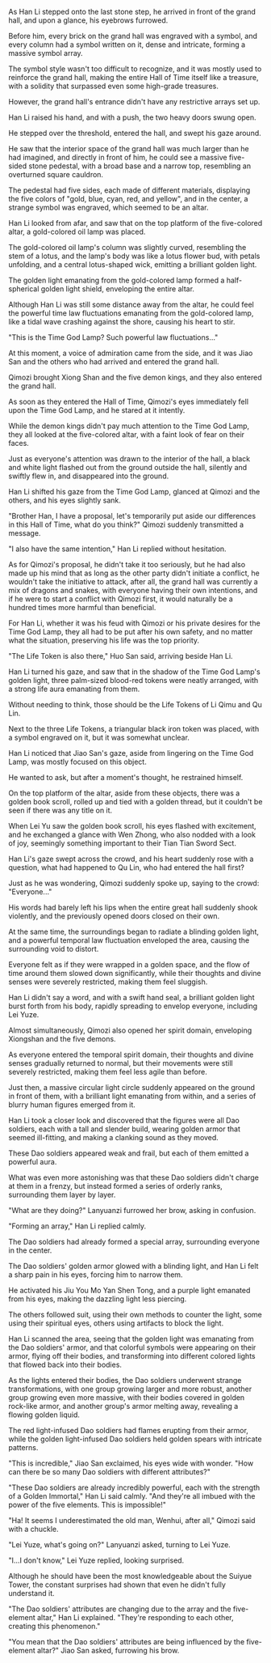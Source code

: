 As Han Li stepped onto the last stone step, he arrived in front of the grand hall, and upon a glance, his eyebrows furrowed.

Before him, every brick on the grand hall was engraved with a symbol, and every column had a symbol written on it, dense and intricate, forming a massive symbol array.

The symbol style wasn't too difficult to recognize, and it was mostly used to reinforce the grand hall, making the entire Hall of Time itself like a treasure, with a solidity that surpassed even some high-grade treasures.

However, the grand hall's entrance didn't have any restrictive arrays set up.

Han Li raised his hand, and with a push, the two heavy doors swung open.

He stepped over the threshold, entered the hall, and swept his gaze around.

He saw that the interior space of the grand hall was much larger than he had imagined, and directly in front of him, he could see a massive five-sided stone pedestal, with a broad base and a narrow top, resembling an overturned square cauldron.

The pedestal had five sides, each made of different materials, displaying the five colors of "gold, blue, cyan, red, and yellow", and in the center, a strange symbol was engraved, which seemed to be an altar.

Han Li looked from afar, and saw that on the top platform of the five-colored altar, a gold-colored oil lamp was placed.

The gold-colored oil lamp's column was slightly curved, resembling the stem of a lotus, and the lamp's body was like a lotus flower bud, with petals unfolding, and a central lotus-shaped wick, emitting a brilliant golden light.

The golden light emanating from the gold-colored lamp formed a half-spherical golden light shield, enveloping the entire altar.

Although Han Li was still some distance away from the altar, he could feel the powerful time law fluctuations emanating from the gold-colored lamp, like a tidal wave crashing against the shore, causing his heart to stir.

"This is the Time God Lamp? Such powerful law fluctuations..."

At this moment, a voice of admiration came from the side, and it was Jiao San and the others who had arrived and entered the grand hall.

Qimozi brought Xiong Shan and the five demon kings, and they also entered the grand hall.

As soon as they entered the Hall of Time, Qimozi's eyes immediately fell upon the Time God Lamp, and he stared at it intently.

While the demon kings didn't pay much attention to the Time God Lamp, they all looked at the five-colored altar, with a faint look of fear on their faces.

Just as everyone's attention was drawn to the interior of the hall, a black and white light flashed out from the ground outside the hall, silently and swiftly flew in, and disappeared into the ground.

Han Li shifted his gaze from the Time God Lamp, glanced at Qimozi and the others, and his eyes slightly sank.

"Brother Han, I have a proposal, let's temporarily put aside our differences in this Hall of Time, what do you think?" Qimozi suddenly transmitted a message.

"I also have the same intention," Han Li replied without hesitation.

As for Qimozi's proposal, he didn't take it too seriously, but he had also made up his mind that as long as the other party didn't initiate a conflict, he wouldn't take the initiative to attack, after all, the grand hall was currently a mix of dragons and snakes, with everyone having their own intentions, and if he were to start a conflict with Qimozi first, it would naturally be a hundred times more harmful than beneficial.

For Han Li, whether it was his feud with Qimozi or his private desires for the Time God Lamp, they all had to be put after his own safety, and no matter what the situation, preserving his life was the top priority.

"The Life Token is also there," Huo San said, arriving beside Han Li.

Han Li turned his gaze, and saw that in the shadow of the Time God Lamp's golden light, three palm-sized blood-red tokens were neatly arranged, with a strong life aura emanating from them.

Without needing to think, those should be the Life Tokens of Li Qimu and Qu Lin.

Next to the three Life Tokens, a triangular black iron token was placed, with a symbol engraved on it, but it was somewhat unclear.

Han Li noticed that Jiao San's gaze, aside from lingering on the Time God Lamp, was mostly focused on this object.

He wanted to ask, but after a moment's thought, he restrained himself.

On the top platform of the altar, aside from these objects, there was a golden book scroll, rolled up and tied with a golden thread, but it couldn't be seen if there was any title on it.

When Lei Yu saw the golden book scroll, his eyes flashed with excitement, and he exchanged a glance with Wen Zhong, who also nodded with a look of joy, seemingly something important to their Tian Tian Sword Sect.

Han Li's gaze swept across the crowd, and his heart suddenly rose with a question, what had happened to Qu Lin, who had entered the hall first?

Just as he was wondering, Qimozi suddenly spoke up, saying to the crowd:
"Everyone..."

His words had barely left his lips when the entire great hall suddenly shook violently, and the previously opened doors closed on their own.

At the same time, the surroundings began to radiate a blinding golden light, and a powerful temporal law fluctuation enveloped the area, causing the surrounding void to distort.

Everyone felt as if they were wrapped in a golden space, and the flow of time around them slowed down significantly, while their thoughts and divine senses were severely restricted, making them feel sluggish.

Han Li didn't say a word, and with a swift hand seal, a brilliant golden light burst forth from his body, rapidly spreading to envelop everyone, including Lei Yuze.

Almost simultaneously, Qimozi also opened her spirit domain, enveloping Xiongshan and the five demons.

As everyone entered the temporal spirit domain, their thoughts and divine senses gradually returned to normal, but their movements were still severely restricted, making them feel less agile than before.

Just then, a massive circular light circle suddenly appeared on the ground in front of them, with a brilliant light emanating from within, and a series of blurry human figures emerged from it.

Han Li took a closer look and discovered that the figures were all Dao soldiers, each with a tall and slender build, wearing golden armor that seemed ill-fitting, and making a clanking sound as they moved.

These Dao soldiers appeared weak and frail, but each of them emitted a powerful aura.

What was even more astonishing was that these Dao soldiers didn't charge at them in a frenzy, but instead formed a series of orderly ranks, surrounding them layer by layer.

"What are they doing?" Lanyuanzi furrowed her brow, asking in confusion.

"Forming an array," Han Li replied calmly.

The Dao soldiers had already formed a special array, surrounding everyone in the center.

The Dao soldiers' golden armor glowed with a blinding light, and Han Li felt a sharp pain in his eyes, forcing him to narrow them.

He activated his Jiu You Mo Yan Shen Tong, and a purple light emanated from his eyes, making the dazzling light less piercing.

The others followed suit, using their own methods to counter the light, some using their spiritual eyes, others using artifacts to block the light.

Han Li scanned the area, seeing that the golden light was emanating from the Dao soldiers' armor, and that colorful symbols were appearing on their armor, flying off their bodies, and transforming into different colored lights that flowed back into their bodies.

As the lights entered their bodies, the Dao soldiers underwent strange transformations, with one group growing larger and more robust, another group growing even more massive, with their bodies covered in golden rock-like armor, and another group's armor melting away, revealing a flowing golden liquid.

The red light-infused Dao soldiers had flames erupting from their armor, while the golden light-infused Dao soldiers held golden spears with intricate patterns.

"This is incredible," Jiao San exclaimed, his eyes wide with wonder. "How can there be so many Dao soldiers with different attributes?"

"These Dao soldiers are already incredibly powerful, each with the strength of a Golden Immortal," Han Li said calmly. "And they're all imbued with the power of the five elements. This is impossible!"

"Ha! It seems I underestimated the old man, Wenhui, after all," Qimozi said with a chuckle.

"Lei Yuze, what's going on?" Lanyuanzi asked, turning to Lei Yuze.

"I...I don't know," Lei Yuze replied, looking surprised.

Although he should have been the most knowledgeable about the Suiyue Tower, the constant surprises had shown that even he didn't fully understand it.

"The Dao soldiers' attributes are changing due to the array and the five-element altar," Han Li explained. "They're responding to each other, creating this phenomenon."

"You mean that the Dao soldiers' attributes are being influenced by the five-element altar?" Jiao San asked, furrowing his brow.